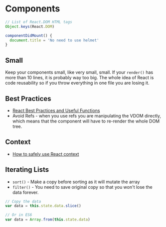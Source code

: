 # Components

```js
// List of React.DOM HTML tags
Object.keys(React.DOM)
```

```js
componentDidMount() {
  document.title = 'No need to use helmet'
}
```

## Small

Keep your components small, like very small, small. If your `render()` has more than 10 lines, it is probably way too big. The whole idea of React is code reusability so if you throw everything in one file you are losing it.

## Best Practices

* [React Best Practices and Useful Functions](https://medium.com/@nesbtesh/react-best-practices-a76fd0fbef21#.l2hcddyp7)
* Avoid Refs - when you use refs you are manipulating the VDOM directly, which means that the component will have to re-render the whole DOM tree.

## Context

* [How to safely use React context](https://medium.com/@mweststrate/how-to-safely-use-react-context-b7e343eff076#.495c4jfrr)

## Iterating Lists

* `sort()` - Make a copy before sorting as it will mutate the array
* `filter()` - You need to save original copy so that you won't lose the data forever.

```js
// Copy the data
var data = this.state.data.slice()

// Or in ES6
var data = Array.from(this.state.data)
```